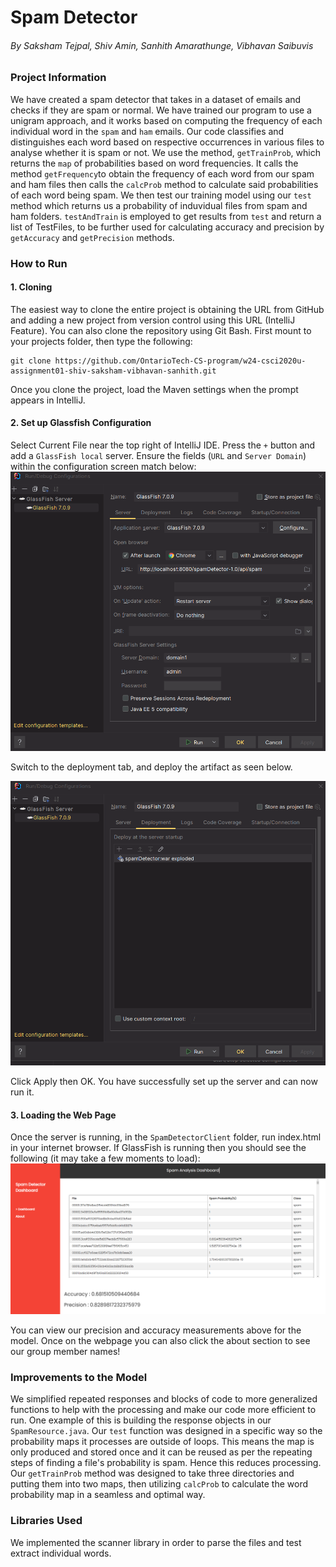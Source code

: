 # Spam Detector
###### By Saksham Tejpal, Shiv Amin, Sanhith Amarathunge, Vibhavan Saibuvis

### Project Information
We have created a spam detector that takes in a dataset of emails and checks if they are spam or normal.
We have trained our program to use a unigram approach, and it works based on computing the frequency of each individual
word in the `spam` and `ham` emails. Our code classifies and distinguishes each word based on respective occurrences in
various files to analyse whether it is spam or not. We use the method, `getTrainProb`, which returns the `map` of 
probabilities based on word frequencies. It calls the method `getFrequency`to obtain the frequency of each word from 
our spam and ham files then calls the `calcProb` method to calculate said probabilities of each word being spam.
We then test our training model using our `test` method which returns us a probability of induvidual files from 
spam and ham folders. `testAndTrain` is employed to get results from `test` and return a list of TestFiles,
to be further used for calculating accuracy and precision by `getAccuracy` and `getPrecision` methods.

### How to Run
#### 1. Cloning
The easiest way to clone the entire project is obtaining the URL from GitHub and adding a new project from version
control using this URL (IntelliJ Feature). You can also clone the repository using Git Bash. First mount to your
projects folder, then type the following:
```
git clone https://github.com/OntarioTech-CS-program/w24-csci2020u-assignment01-shiv-saksham-vibhavan-sanhith.git
```
Once you clone the project, load the Maven settings when the prompt appears in IntelliJ.
#### 2. Set up Glassfish Configuration
Select Current File near the top right of IntelliJ IDE. Press the `+` button and add a `GlassFish local` server.
Ensure the fields (`URL` and `Server Domain`) within the configuration screen match below:
![img_2.png](img_2.png)

Switch to the deployment tab, and deploy the artifact as seen below.

![img_3.png](img_3.png)

Click Apply then OK. You have successfully set up the server and can now run it.
#### 3. Loading the Web Page
Once the server is running, in the `SpamDetectorClient` folder, run index.html in your internet browser.
If GlassFish is running then you should see the following (it may take a few moments to load):
![img_4.png](img_4.png)

You can view our precision and accuracy measurements above for the model.
Once on the webpage you can also click the about section to see our group member names!

### Improvements to the Model
We simplified repeated responses and blocks of code to more generalized functions to help with the processing and make
our code more efficient to run. One example of this is building the response objects in our `SpamResource.java`.
Our `test` function was designed in a specific way so the probability maps it processes are outside of loops. This means
the map is only produced and stored once and it can be reused as per the repeating steps of finding a file's probability
is spam. Hence this reduces processing. Our `getTrainProb` method was designed to take three directories and putting
them into two maps, then utilizing `calcProb` to calculate the word probability map in a seamless and optimal way.

### Libraries Used
We implemented the scanner library in order to parse the files and test extract individual words.
